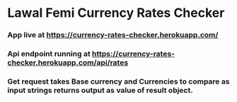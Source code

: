 # Lawal Femi Currency Rates Checker

### App live at https://currency-rates-checker.herokuapp.com/

### Api endpoint running at https://currency-rates-checker.herokuapp.com/api/rates

### Get request takes Base currency and Currencies to compare as input strings returns output as value of result object.
